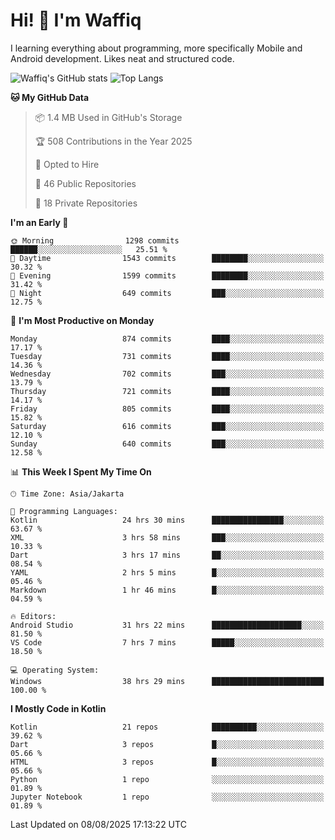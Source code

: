 
# Hi! 👋 I'm Waffiq

I learning everything about programming, more specifically Mobile and Android development. Likes neat and structured code.

<!-- Get to know more about me?

<a href="https://www.linkedin.com/in/waffiqaziz/"><img src="https://img.shields.io/static/v1?label=%20&message=LinkedIn&logo=linkedin&logoColor=white&color=0A66C2&style=for-the-badge" alt="LinkedIn"></a>
<a href="https://www.instagram.com/waffiqaziz/"><img src="https://img.shields.io/static/v1?label=%20&message=instagram&logo=instagram&logoColor=white&labelColor=%23E1306C&color=%23E1306C&style=for-the-badge" alt="Instagram"></a>
<a href="https://web.facebook.com/WaffiqAziz/"><img src="https://img.shields.io/static/v1?label=%20&message=Facebook&logo=facebook&logoColor=white&color=1877F2&style=for-the-badge" alt="Facebook"></a>
<a href="https://twitter.com/waffiqaziz"><img src="https://img.shields.io/static/v1?label=%20&message=X&logo=x&logoColor=white&color=000000&style=for-the-badge" alt="X"></a> -->

![Waffiq's GitHub stats](https://github-readme-stats-eight-theta.vercel.app/api?username=waffiqaziz&show_icons=true&include_all_commits=true&count_private=true&theme=dark)
![Top Langs](https://github-readme-stats.vercel.app/api/top-langs/?username=waffiqaziz&layout=compact&langs_count=8&theme=dark)

<!--START_SECTION:waka-->
**🐱 My GitHub Data** 

> 📦 1.4 MB Used in GitHub's Storage 
 > 
> 🏆 508 Contributions in the Year 2025
 > 
> 💼 Opted to Hire
 > 
> 📜 46 Public Repositories 
 > 
> 🔑 18 Private Repositories 
 > 
**I'm an Early 🐤** 

```text
🌞 Morning                1298 commits        ██████░░░░░░░░░░░░░░░░░░░   25.51 % 
🌆 Daytime                1543 commits        ████████░░░░░░░░░░░░░░░░░   30.32 % 
🌃 Evening                1599 commits        ████████░░░░░░░░░░░░░░░░░   31.42 % 
🌙 Night                  649 commits         ███░░░░░░░░░░░░░░░░░░░░░░   12.75 % 
```
📅 **I'm Most Productive on Monday** 

```text
Monday                   874 commits         ████░░░░░░░░░░░░░░░░░░░░░   17.17 % 
Tuesday                  731 commits         ████░░░░░░░░░░░░░░░░░░░░░   14.36 % 
Wednesday                702 commits         ███░░░░░░░░░░░░░░░░░░░░░░   13.79 % 
Thursday                 721 commits         ████░░░░░░░░░░░░░░░░░░░░░   14.17 % 
Friday                   805 commits         ████░░░░░░░░░░░░░░░░░░░░░   15.82 % 
Saturday                 616 commits         ███░░░░░░░░░░░░░░░░░░░░░░   12.10 % 
Sunday                   640 commits         ███░░░░░░░░░░░░░░░░░░░░░░   12.58 % 
```


📊 **This Week I Spent My Time On** 

```text
🕑︎ Time Zone: Asia/Jakarta

💬 Programming Languages: 
Kotlin                   24 hrs 30 mins      ████████████████░░░░░░░░░   63.67 % 
XML                      3 hrs 58 mins       ███░░░░░░░░░░░░░░░░░░░░░░   10.33 % 
Dart                     3 hrs 17 mins       ██░░░░░░░░░░░░░░░░░░░░░░░   08.54 % 
YAML                     2 hrs 5 mins        █░░░░░░░░░░░░░░░░░░░░░░░░   05.46 % 
Markdown                 1 hr 46 mins        █░░░░░░░░░░░░░░░░░░░░░░░░   04.59 % 

🔥 Editors: 
Android Studio           31 hrs 22 mins      ████████████████████░░░░░   81.50 % 
VS Code                  7 hrs 7 mins        █████░░░░░░░░░░░░░░░░░░░░   18.50 % 

💻 Operating System: 
Windows                  38 hrs 29 mins      █████████████████████████   100.00 % 
```

**I Mostly Code in Kotlin** 

```text
Kotlin                   21 repos            ██████████░░░░░░░░░░░░░░░   39.62 % 
Dart                     3 repos             █░░░░░░░░░░░░░░░░░░░░░░░░   05.66 % 
HTML                     3 repos             █░░░░░░░░░░░░░░░░░░░░░░░░   05.66 % 
Python                   1 repo              ░░░░░░░░░░░░░░░░░░░░░░░░░   01.89 % 
Jupyter Notebook         1 repo              ░░░░░░░░░░░░░░░░░░░░░░░░░   01.89 % 
```




 Last Updated on 08/08/2025 17:13:22 UTC
<!--END_SECTION:waka-->

